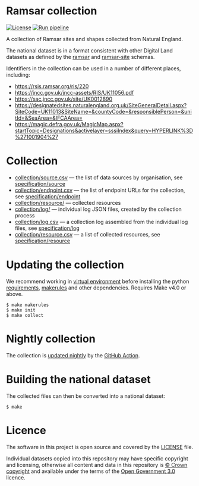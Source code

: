 # Ramsar collection

[![License](https://img.shields.io/github/license/mashape/apistatus.svg)](https://github.com/digital-land/ramsar-collection/blob/master/LICENSE)
[![Run pipeline](https://github.com/digital-land/ramsar-collection/actions/workflows/run.yml/badge.svg)](https://github.com/digital-land/ramsar-collection/actions/workflows/run.yml)

A collection of Ramsar sites and shapes collected from Natural England.

The national dataset is in a format consistent with other Digital Land datasets as defined by the
[ramsar](https://digital-land.github.io/specification/schema/ramsar/) and
[ramsar-site](https://digital-land.github.io/specification/schema/ramsar-site/) schemas.

Identifiers in the collection can be used in a number of different places, including:

* https://rsis.ramsar.org/ris/220
* https://jncc.gov.uk/jncc-assets/RIS/UK11056.pdf
* https://sac.jncc.gov.uk/site/UK0012890
* https://designatedsites.naturalengland.org.uk/SiteGeneralDetail.aspx?SiteCode=UK11013&SiteName=&countyCode=&responsiblePerson=&unitId=&SeaArea=&IFCAArea=
* https://magic.defra.gov.uk/MagicMap.aspx?startTopic=Designations&activelayer=sssiIndex&query=HYPERLINK%3D%271001904%27

# Collection

* [collection/source.csv](collection/source.csv) — the list of data sources by organisation, see [specification/source](https://digital-land.github.io/specification/schema/source/)
* [collection/endpoint.csv](collection/endpoint.csv) — the list of endpoint URLs for the collection, see [specification/endpoint](https://digital-land.github.io/specification/schema/endpoint)
* [collection/resource/](collection/resource/) — collected resources
* [collection/log/](collection/log/) — individual log JSON files, created by the collection process
* [collection/log.csv](collection/log.csv) — a collection log assembled from the individual log files, see [specification/log](https://digital-land.github.io/specification/schema/log)
* [collection/resource.csv](collection/resource.csv) — a list of collected resources, see [specification/resource](https://digital-land.github.io/specification/schema/resource)

# Updating the collection

We recommend working in [virtual environment](http://docs.python-guide.org/en/latest/dev/virtualenvs/) before installing the python [requirements](requirements.txt), [makerules](https://github.com/digital-land/makerules) and other dependencies. Requires Make v4.0 or above.

    $ make makerules
    $ make init
    $ make collect

# Nightly collection

The collection is [updated nightly](https://github.com/digital-land/ramsar-collection/actions) by the [GitHub Action](.github/workflows/run.yml).

# Building the national dataset

The collected files can then be converted into a national dataset:

    $ make

# Licence

The software in this project is open source and covered by the [LICENSE](LICENSE) file.

Individual datasets copied into this repository may have specific copyright and licensing, otherwise all content and data in this repository is
[© Crown copyright](http://www.nationalarchives.gov.uk/information-management/re-using-public-sector-information/copyright-and-re-use/crown-copyright/)
and available under the terms of the [Open Government 3.0](https://www.nationalarchives.gov.uk/doc/open-government-licence/version/3/) licence.

